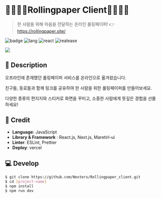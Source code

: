 # 👨‍👩‍👦‍👦Rollingpaper Client👨‍👩‍👦‍👦

> 한 사람을 위해 마음을 전달하는 온라인 롤링페이퍼! 👉 https://rollingpaper.site/

![badge](https://img.shields.io/badge/Part-Front--end-brightgreen) ![lang](https://img.shields.io/badge/Language-JavaScript-blue) ![react](https://img.shields.io/badge/Tech--stack-React-orange) ![realease](https://img.shields.io/badge/release-v1.0.0-yellow)

![](https://user-images.githubusercontent.com/38487811/90950455-85d36700-e48c-11ea-9b79-72b5dcb6c6d6.png)

## 🎁 Description

오프라인에 존재했던 롤링페이퍼 서비스를 온라인으로 옮겨왔습니다.

친구들, 동료들과 함께 링크를 공유하여 한 사람을 위한 롤링페이퍼를 만들어보세요.

다양한 종류의 편지지와 스티커로 화면을 꾸미고, 소중한 사람에게 뜻깊은 경험을 선물하세요!

## 🔧 Credit

- **Language**: JavaScript
- **Library & Framework** : React.js, Next.js, Maretirl-ui
- **Linter**: ESLint, Prettier
- **Deploy**: vercel

## 💻 Develop

```bash
$ git clone https://github.com/Nexters/Rollingpaper_client.git
$ cd [project-name]
$ npm install
$ npm run dev
```
